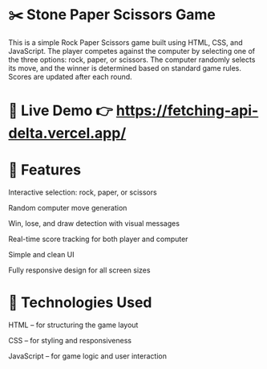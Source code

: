 # ✂️ Stone Paper Scissors Game
This is a simple Rock Paper Scissors game built using HTML, CSS, and JavaScript. The player competes against the computer by selecting one of the three options: rock, paper, or scissors. The computer randomly selects its move, and the winner is determined based on standard game rules. Scores are updated after each round.

# 🔗 Live Demo 👉 https://fetching-api-delta.vercel.app/

# 🚀 Features
Interactive selection: rock, paper, or scissors

Random computer move generation

Win, lose, and draw detection with visual messages

Real-time score tracking for both player and computer

Simple and clean UI

Fully responsive design for all screen sizes

# 📁 Technologies Used
HTML – for structuring the game layout

CSS – for styling and responsiveness

JavaScript – for game logic and user interaction
